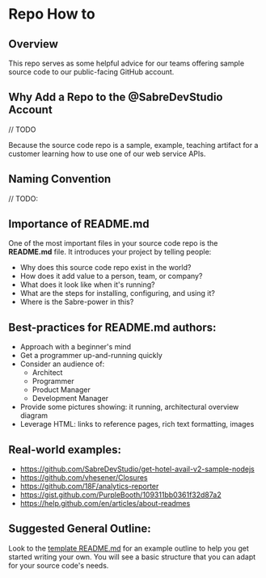 # Repo How to

## Overview

This repo serves as some helpful advice for our teams offering sample source code to our public-facing GitHub account.


## Why Add a Repo to the @SabreDevStudio Account

// TODO

Because the source code repo is a sample, example, teaching artifact for a customer learning how to use one of our web service APIs. 

## Naming Convention

// TODO: 

## Importance of README.md

One of the most important files in your source code repo is the **README.md** file. It introduces your project by telling people:

* Why does this source code repo exist in the world?
* How does it add value to a person, team, or company?
* What does it look like when it's running?
* What are the steps for installing, configuring, and using it?
* Where is the Sabre-power in this?

## Best-practices for README.md authors:
* Approach with a beginner's mind
* Get a programmer up-and-running quickly
* Consider an audience of:
  * Architect
  * Programmer
  * Product Manager
  * Development Manager
* Provide some pictures showing: it running, architectural overview diagram
* Leverage HTML: links to reference pages, rich text formatting, images

## Real-world examples:
* https://github.com/SabreDevStudio/get-hotel-avail-v2-sample-nodejs
* https://github.com/vhesener/Closures
* https://github.com/18F/analytics-reporter
* https://gist.github.com/PurpleBooth/109311bb0361f32d87a2
* https://help.github.com/en/articles/about-readmes


## Suggested General Outline:

Look to the [template README.md](./README%20template.md) for an example outline to help you get started writing your own. You will see a basic structure that you can adapt for your source code's needs. 

